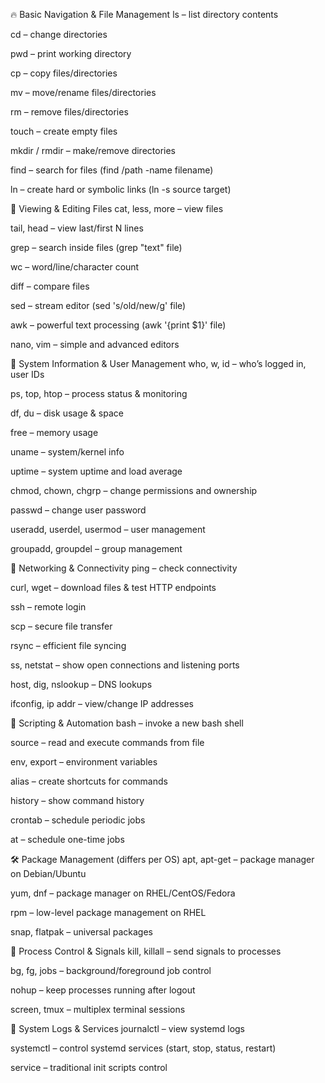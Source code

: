 🔥 Basic Navigation & File Management
ls – list directory contents

cd – change directories

pwd – print working directory

cp – copy files/directories

mv – move/rename files/directories

rm – remove files/directories

touch – create empty files

mkdir / rmdir – make/remove directories

find – search for files (find /path -name filename)

ln – create hard or symbolic links (ln -s source target)

📝 Viewing & Editing Files
cat, less, more – view files

tail, head – view last/first N lines

grep – search inside files (grep "text" file)

wc – word/line/character count

diff – compare files

sed – stream editor (sed 's/old/new/g' file)

awk – powerful text processing (awk '{print $1}' file)

nano, vim – simple and advanced editors

🧰 System Information & User Management
who, w, id – who’s logged in, user IDs

ps, top, htop – process status & monitoring

df, du – disk usage & space

free – memory usage

uname – system/kernel info

uptime – system uptime and load average

chmod, chown, chgrp – change permissions and ownership

passwd – change user password

useradd, userdel, usermod – user management

groupadd, groupdel – group management

🔐 Networking & Connectivity
ping – check connectivity

curl, wget – download files & test HTTP endpoints

ssh – remote login

scp – secure file transfer

rsync – efficient file syncing

ss, netstat – show open connections and listening ports

host, dig, nslookup – DNS lookups

ifconfig, ip addr – view/change IP addresses

🧭 Scripting & Automation
bash – invoke a new bash shell

source – read and execute commands from file

env, export – environment variables

alias – create shortcuts for commands

history – show command history

crontab – schedule periodic jobs

at – schedule one-time jobs

🛠️ Package Management (differs per OS)
apt, apt-get – package manager on Debian/Ubuntu

yum, dnf – package manager on RHEL/CentOS/Fedora

rpm – low-level package management on RHEL

snap, flatpak – universal packages

🧠 Process Control & Signals
kill, killall – send signals to processes

bg, fg, jobs – background/foreground job control

nohup – keep processes running after logout

screen, tmux – multiplex terminal sessions

🔧 System Logs & Services
journalctl – view systemd logs

systemctl – control systemd services (start, stop, status, restart)

service – traditional init scripts control

